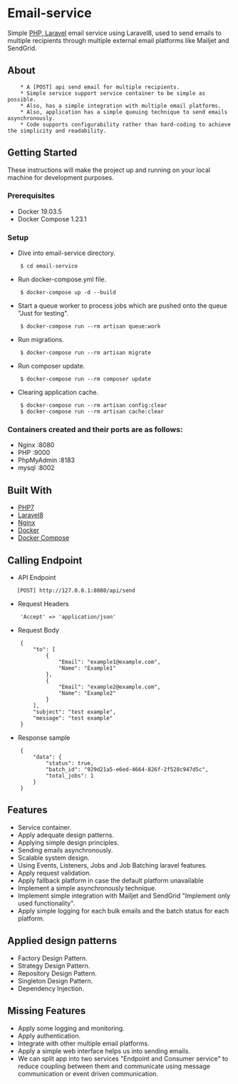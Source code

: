# Email-service
Simple [PHP, Laravel](https://laravel.com/) email service using Laravel8,
used to send emails to multiple recipients through multiple external email platforms like Mailjet and SendGrid.
## About
```
    * A [POST] api send email for multiple recipients.
    * Simple service support service container to be simple as possible.
    * Also, has a simple integration with multiple email platforms.
    * Also, application has a simple queuing technique to send emails asynchronously.
    * Code supports configurability rather than hard-coding to achieve the simplicity and readability.
```
## Getting Started
These instructions will make the project up and running on your local machine for development purposes.
### Prerequisites
* Docker 19.03.5
* Docker Compose 1.23.1
### Setup
* Dive into email-service directory.
```
    $ cd email-service
```
* Run docker-compose.yml file.
```
    $ docker-compose up -d --build
```
* Start a queue worker to process jobs which are pushed onto the queue "Just for testing".
```
    $ docker-compose run --rm artisan queue:work
```
* Run migrations.
```
    $ docker-compose run --rm artisan migrate
```
* Run composer update.
```
    $ docker-compose run --rm composer update
```
* Clearing application cache.
```
    $ docker-compose run --rm artisan config:clear
    $ docker-compose run --rm artisan cache:clear
```
### Containers created and their ports are as follows:
* Nginx :8080
* PHP :9000
* PhpMyAdmin :8183
* mysql :8002
## Built With
* [PHP7](https://www.php.net/)
* [Laravel8](https://laravel.com/docs/8.12/)
* [Nginx](https://www.nginx.com/)
* [Docker](https://docs.docker.com/)
* [Docker Compose](https://docs.docker.com/compose/)
## Calling Endpoint
* API Endpoint
```
   [POST] http://127.0.0.1:8080/api/send
```
* Request Headers
```
    'Accept' => 'application/json'
```
* Request Body
```
    {
        "to": [
            {
                "Email": "example1@example.com",
                "Name": "Example1"
            },
            {
                "Email": "example2@example.com",
                "Name": "Example2"
            }
        ],
        "subject": "test example",
        "message": "test example" 
    }
```
* Response sample
```
    {
        "data": {
            "status": true,
            "batch_id": "929d21a5-e6ed-4664-826f-2f528c947d5c",
            "total_jobs": 1
        }
    }
```
## Features
* Service container.
* Apply adequate design patterns.
* Applying simple design principles.
* Sending emails asynchronously.
* Scalable system design.
* Using Events, Listeners, Jobs and Job Batching laravel features.
* Apply request validation.
* Apply fallback platform in case the default platform unavailable
* Implement a simple asynchronously technique.
* Implement simple integration with Mailjet and SendGrid "Implement only used functionality".
* Apply simple logging for each bulk emails and the batch status for each platform.
## Applied design patterns
* Factory Design Pattern.
* Strategy Design Pattern.
* Repository Design Pattern.
* Singleton Design Pattern.
* Dependency Injection.
## Missing Features
* Apply some logging and monitoring.
* Apply authentication.
* Integrate with other multiple email platforms.
* Apply a simple web interface helps us into sending emails.
* We can split app into two services "Endpoint and Consumer service" to reduce coupling between them and communicate using message communication or event driven communication.